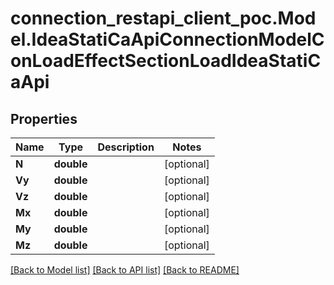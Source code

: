 # connection_restapi_client_poc.Model.IdeaStatiCaApiConnectionModelConLoadEffectSectionLoadIdeaStatiCaApi

## Properties

Name | Type | Description | Notes
------------ | ------------- | ------------- | -------------
**N** | **double** |  | [optional] 
**Vy** | **double** |  | [optional] 
**Vz** | **double** |  | [optional] 
**Mx** | **double** |  | [optional] 
**My** | **double** |  | [optional] 
**Mz** | **double** |  | [optional] 

[[Back to Model list]](../README.md#documentation-for-models) [[Back to API list]](../README.md#documentation-for-api-endpoints) [[Back to README]](../README.md)

